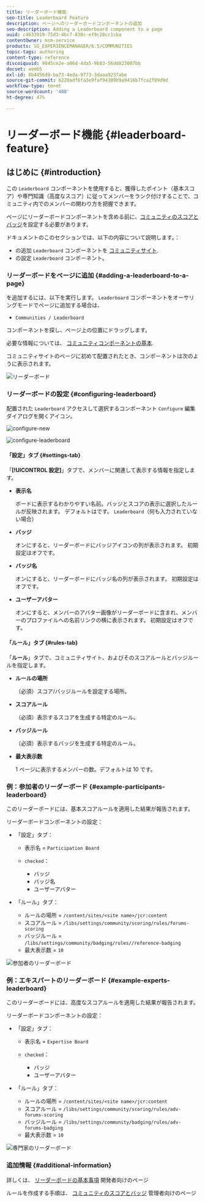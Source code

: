 ```yaml
---
title: リーダーボード機能
seo-title: Leaderboard Feature
description: ページへのリーダーボードコンポーネントの追加
seo-description: Adding a Leaderboard component to a page
uuid: c4633919-75d3-4bc7-830c-ef9c28cc1cba
contentOwner: msm-service
products: SG_EXPERIENCEMANAGER/6.5/COMMUNITIES
topic-tags: authoring
content-type: reference
discoiquuid: 9045ce2e-a06d-4da5-9b83-56dd823007bb
docset: aem65
exl-id: 8b4d56d9-ba73-4eda-9773-3daaa9237abe
source-git-commit: b220adf6fa3e9faf94389b9a9416b7fca2f89d9d
workflow-type: tm+mt
source-wordcount: '400'
ht-degree: 47%

---
```


# リーダーボード機能 {#leaderboard-feature}

## はじめに {#introduction}

この `Leaderboard` コンポーネントを使用すると、獲得したポイント（基本スコア）や専門知識（高度なスコア）に従ってメンバーをランク付けすることで、コミュニティ内でのメンバーの関わり方を把握できます。

ページにリーダーボードコンポーネントを含める前に、[コミュニティのスコアとバッジ](/help/communities/implementing-scoring.md)を設定する必要があります。

ドキュメントのこのセクションでは、以下の内容について説明します。：

* の追加 `Leaderboard` コンポーネントを [コミュニティサイト](/help/communities/overview.md#community-sites).
* の設定 `Leaderboard` コンポーネント。

### リーダーボードをページに追加 {#adding-a-leaderboard-to-a-page}

を追加するには、以下を実行します。 `Leaderboard` コンポーネントをオーサリングモードでページに追加する場合は、

* `Communities / Leaderboard`

コンポーネントを探し、ページ上の位置にドラッグします。

必要な情報については、 [コミュニティコンポーネントの基本](/help/communities/basics.md).

コミュニティサイトのページに初めて配置されたとき、コンポーネントは次のように表示されます。

![リーダーボード](assets/leaderboard.png)

### リーダーボードの設定 {#configuring-leaderboard}

配置された `Leaderboard` アクセスして選択するコンポーネント `Configure` 編集ダイアログを開くアイコン。

![configure-new](assets/configure-new.png)

![configure-leaderboard](assets/configure-leaderboard.png)

#### 「設定」タブ {#settings-tab}

「**[!UICONTROL 設定]**」タブで、メンバーに関連して表示する情報を指定します。

* **表示名**

   ボードに表示するわかりやすい名前。バッジとスコアの表示に選択したルールが反映されます。
デフォルトはです。 `Leaderboard`（何も入力されていない場合）

* **バッジ**

   オンにすると、リーダーボードにバッジアイコンの列が表示されます。
初期設定はオフです。

* **バッジ名**

   オンにすると、リーダーボードにバッジ名の列が表示されます。
初期設定はオフです。

* **ユーザーアバター**

   オンにすると、メンバーのアバター画像がリーダーボードに含まれ、メンバーのプロファイルへの名前リンクの横に表示されます。
初期設定はオフです。

#### 「ルール」タブ {#rules-tab}

「**ルール**」タブで、コミュニティサイト、およびそのスコアルールとバッジルールを指定します。

* **ルールの場所**

   （必須）スコア/バッジルールを設定する場所。

* **スコアルール**

   （必須）表示するスコアを生成する特定のルール。

* **バッジルール**

   （必須）表示するバッジを生成する特定のルール。

* **最大表示数**

   1 ページに表示するメンバーの数。デフォルトは 10 です。

### 例：参加者のリーダーボード {#example-participants-leaderboard}

このリーダーボードには、基本スコアルールを適用した結果が報告されます。

リーダーボードコンポーネントの設定：

* 「設定」タブ：

   * 表示名 = `Participation Board`
   *  `checked`：

      * バッジ
      * バッジ名
      * ユーザーアバター

* 「ルール」タブ：

   * ルールの場所 = `/content/sites/<site name>/jcr:content`
   * スコアルール = `/libs/settings/community/scoring/rules/forums-scoring`
   * バッジルール = `/libs/settings/community/badging/rules//reference-badging`
   * 最大表示数 = `10`

![参加者のリーダーボード](assets/participants-leaderboard.png)

### 例：エキスパートのリーダーボード {#example-experts-leaderboard}

このリーダーボードには、高度なスコアルールを適用した結果が報告されます。

リーダーボードコンポーネントの設定：

* 「設定」タブ：

   * 表示名 = `Expertise Board`
   *  `checked`：

      * バッジ
      * ユーザーアバター

* 「ルール」タブ：

   * ルールの場所 = `/content/sites/<site name>/jcr:content`
   * スコアルール = `/libs/settings/community/scoring/rules/adv-forums-scoring`
   * バッジルール = `/libs/settings/community/badging/rules/adv-forums-badging`
   * 最大表示数 = `10`

![専門家のリーダーボード](assets/experts-leaderboard.png)

### 追加情報 {#additional-information}

詳しくは、 [リーダーボードの基本事項](/help/communities/leaderboard.md) 開発者向けのページ

ルールを作成する手順は、 [コミュニティのスコアとバッジ](/help/communities/implementing-scoring.md) 管理者向けのページ
